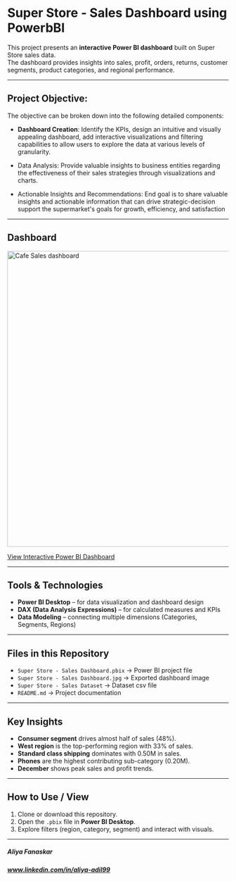 # Super Store - Sales Dashboard using PowerbBI

This project presents an **interactive Power BI dashboard** built on Super Store sales data.  
The dashboard provides insights into sales, profit, orders, returns, customer segments, product categories, and regional performance.  

---
## Project Objective:

The objective can be broken down into the following detailed components:
- **Dashboard Creation**:
Identify the KPIs, design an intuitive and visually appealing dashboard, add interactive visualizations and filtering capabilities to allow users to explore the data at various levels of granularity.

- Data Analysis:
Provide valuable insights to business entities regarding the effectiveness of their sales strategies through visualizations and charts.

- Actionable Insights and Recommendations:
End goal is to share valuable insights and actionable information that can drive strategic-decision support the supermarket's goals for growth, efficiency, and satisfaction 

---

## Dashboard

<img width="1161" height="672" alt="Cafe Sales dashboard" src="" />

[View Interactive Power BI Dashboard](https://app.fabric.microsoft.com/view?r=eyJrIjoiMjcyYTBjM2UtMjU4OC00ZGQwLThiYjQtOTM1OWZiZjBhNzc0IiwidCI6ImRmODY3OWNkLWE4MGUtNDVkOC05OWFjLWM4M2VkN2ZmOTVhMCJ9&pageName=f696194961b3d6484f4e])

---

## Tools & Technologies

- **Power BI Desktop** – for data visualization and dashboard design  
- **DAX (Data Analysis Expressions)** – for calculated measures and KPIs  
- **Data Modeling** – connecting multiple dimensions (Categories, Segments, Regions)  

---

## Files in this Repository

- `Super Store - Sales Dashboard.pbix` → Power BI project file
- `Super Store - Sales Dashboard.jpg` → Exported dashboard image
- `Super Store - Sales Dataset` → Dataset csv file
- `README.md` → Project documentation  

---

## Key Insights

- **Consumer segment** drives almost half of sales (48%).  
- **West region** is the top-performing region with 33% of sales.  
- **Standard class shipping** dominates with 0.50M in sales.  
- **Phones** are the highest contributing sub-category (0.20M).  
- **December** shows peak sales and profit trends.  

---

## How to Use / View

1. Clone or download this repository.  
2. Open the `.pbix` file in **Power BI Desktop**.  
3. Explore filters (region, category, segment) and interact with visuals.  

---

##### Aliya Fanaskar
##### www.linkedin.com/in/aliya-adil99
